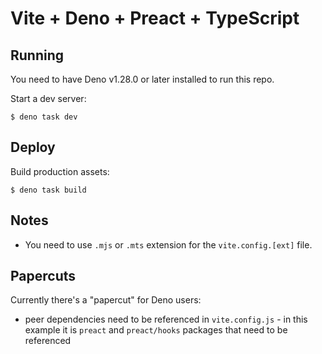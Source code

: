 # Vite + Deno + Preact + TypeScript

## Running

You need to have Deno v1.28.0 or later installed to run this repo.

Start a dev server:

```
$ deno task dev
```

## Deploy

Build production assets:

```
$ deno task build
```

## Notes

- You need to use `.mjs` or `.mts` extension for the `vite.config.[ext]` file.

## Papercuts

Currently there's a "papercut" for Deno users:

- peer dependencies need to be referenced in `vite.config.js` - in this example
  it is `preact` and `preact/hooks` packages that need to be referenced
